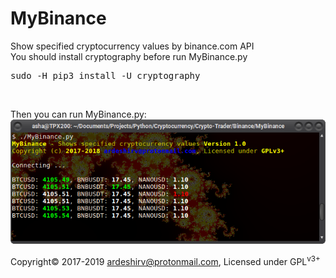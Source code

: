 # MyBinance
Show specified cryptocurrency values by binance.com API<br/>
You should install cryptography before run MyBinance.py<br/>
<pre>sudo -H pip3 install -U cryptography</pre><br/>
Then you can run MyBinance.py:<br/>
<img alt="Run MyBinance" src="https://raw.githubusercontent.com/ArdeshirV/MyBinance/master/img/Run_MyBinance.png">
<p>
  Copyright&copy; 2017-2019 <a href="mailto:ardeshirv@protonmail.com" alt="email">ardeshirv@protonmail.com</a>, Licensed under GPL<sup>v3+</sup>
<p/>
